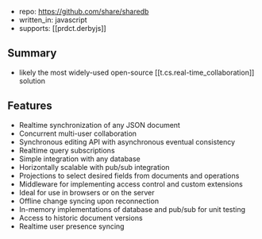 
- repo: https://github.com/share/sharedb
- written_in: javascript
- supports: [[prdct.derbyjs]]

## Summary

- likely the most widely-used open-source [[t.cs.real-time_collaboration]] solution

## Features

-   Realtime synchronization of any JSON document
-   Concurrent multi-user collaboration
-   Synchronous editing API with asynchronous eventual consistency
-   Realtime query subscriptions
-   Simple integration with any database
-   Horizontally scalable with pub/sub integration
-   Projections to select desired fields from documents and operations
-   Middleware for implementing access control and custom extensions
-   Ideal for use in browsers or on the server
-   Offline change syncing upon reconnection
-   In-memory implementations of database and pub/sub for unit testing
-   Access to historic document versions
-   Realtime user presence syncing